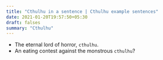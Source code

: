 ```yaml
---
title: "Cthulhu in a sentence | Cthulhu example sentences"
date: 2021-01-20T19:57:50+05:30
draft: falses
summary: "Cthulhu"
---
```

- The eternal lord of horror, `cthulhu`.
- An eating contest against the monstrous `cthulhu`?
                 
